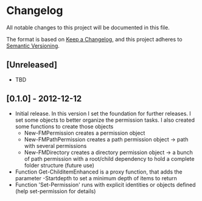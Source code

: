 # Changelog

All notable changes to this project will be documented in this file.

The format is based on [Keep a Changelog](https://keepachangelog.com/en/1.2.0/),
and this project adheres to [Semantic Versioning](https://semver.org/spec/v2.0.0.html).

## [Unreleased]

- TBD

## [0.1.0] - 2012-12-12

- Initial release.
  In this version I set the foundation for further releases.
  I set some objects to better organize the permission tasks.
  I also created some functions to create those objects
  - New-FMPermission creates a permission object
  - New-FMPathPermission creates a path permission object -> path with several permissions
  - New-FMDirectory creates a directory permission object -> a bunch of path permission with a root/child
    dependency to hold a complete folder structure (future use)
- Function Get-ChilditemEnhanced is a proxy function, that adds the parameter -Startdepth to set a minimum
  depth of items to return
- Function 'Set-Permission' runs with explicit identities or objects defined (help set-permission for details)
